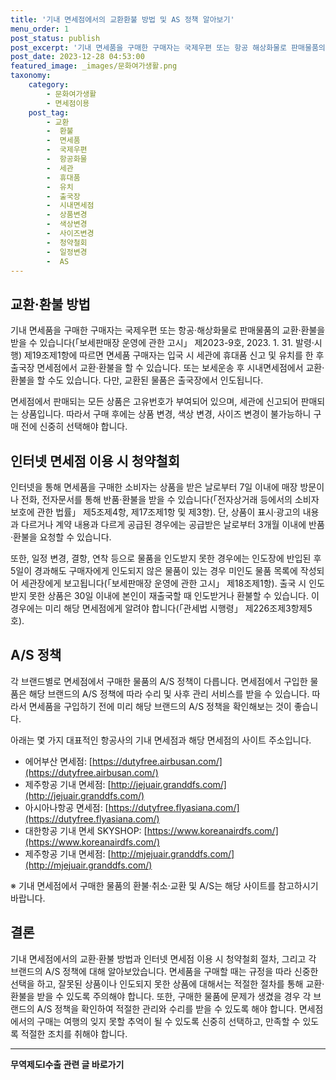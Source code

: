 ```yaml
---
title: '기내 면세점에서의 교환환불 방법 및 AS 정책 알아보기'
menu_order: 1
post_status: publish
post_excerpt: '기내 면세품을 구매한 구매자는 국제우편 또는 항공 해상화물로 판매물품의 교환 환불을 받을 수 있습니다  보세판매장 운영에 관한 고시  제2023 9호, 2023. 1. 31. 발령 시행  제19조제1항에 따르면 면세품 구매자는 입국 시 세관에 휴대품 신고 및 유치를 한 후 출국장 면세점에서 교환 환불을 할 수 있습니다. 또는 보세운송 후 시내면세점에서 교환 환불을 할 수도 있습니다. 다만, 교환된 물품은 출국장에서 인도됩니다.'
post_date: 2023-12-28 04:53:00
featured_image: _images/문화여가생활.png
taxonomy:
    category:
        - 문화여가생활
        - 면세점이용
    post_tag:
        - 교환
        -  환불
        -  면세품
        -  국제우편
        -  항공화물
        -  세관
        -  휴대품
        -  유치
        -  출국장
        -  시내면세점
        -  상품변경
        -  색상변경
        -  사이즈변경
        -  청약철회
        -  일정변경
        -  AS
---
```



## 교환·환불 방법

기내 면세품을 구매한 구매자는 국제우편 또는 항공·해상화물로 판매물품의 교환·환불을 받을 수 있습니다(「보세판매장 운영에 관한 고시」 제2023-9호, 2023. 1. 31. 발령·시행) 제19조제1항에 따르면 면세품 구매자는 입국 시 세관에 휴대품 신고 및 유치를 한 후 출국장 면세점에서 교환·환불을 할 수 있습니다. 또는 보세운송 후 시내면세점에서 교환·환불을 할 수도 있습니다. 다만, 교환된 물품은 출국장에서 인도됩니다.

면세점에서 판매되는 모든 상품은 고유번호가 부여되어 있으며, 세관에 신고되어 판매되는 상품입니다. 따라서 구매 후에는 상품 변경, 색상 변경, 사이즈 변경이 불가능하니 구매 전에 신중히 선택해야 합니다.

## 인터넷 면세점 이용 시 청약철회

인터넷을 통해 면세품을 구매한 소비자는 상품을 받은 날로부터 7일 이내에 매장 방문이나 전화, 전자문서를 통해 반품·환불을 받을 수 있습니다(「전자상거래 등에서의 소비자보호에 관한 법률」 제5조제4항, 제17조제1항 및 제3항). 단, 상품이 표시·광고의 내용과 다르거나 계약 내용과 다르게 공급된 경우에는 공급받은 날로부터 3개월 이내에 반품·환불을 요청할 수 있습니다.

또한, 일정 변경, 결항, 연착 등으로 물품을 인도받지 못한 경우에는 인도장에 반입된 후 5일이 경과해도 구매자에게 인도되지 않은 물품이 있는 경우 미인도 물품 목록에 작성되어 세관장에게 보고됩니다(「보세판매장 운영에 관한 고시」 제18조제1항). 출국 시 인도받지 못한 상품은 30일 이내에 본인이 재출국할 때 인도받거나 환불할 수 있습니다. 이 경우에는 미리 해당 면세점에게 알려야 합니다(「관세법 시행령」 제226조제3항제5호).

## A/S 정책

각 브랜드별로 면세점에서 구매한 물품의 A/S 정책이 다릅니다. 면세점에서 구입한 물품은 해당 브랜드의 A/S 정책에 따라 수리 및 사후 관리 서비스를 받을 수 있습니다. 따라서 면세품을 구입하기 전에 미리 해당 브랜드의 A/S 정책을 확인해보는 것이 좋습니다.

아래는 몇 가지 대표적인 항공사의 기내 면세점과 해당 면세점의 사이트 주소입니다.

- 에어부산 면세점: [https://dutyfree.airbusan.com/](https://dutyfree.airbusan.com/)
- 제주항공 기내 면세점: [http://jejuair.granddfs.com/](http://jejuair.granddfs.com/)
- 아시아나항공 면세점: [https://dutyfree.flyasiana.com/](https://dutyfree.flyasiana.com/)
- 대한항공 기내 면세 SKYSHOP: [https://www.koreanairdfs.com/](https://www.koreanairdfs.com/)
- 제주항공 기내 면세점: [http://mjejuair.granddfs.com/](http://mjejuair.granddfs.com/)

※ 기내 면세점에서 구매한 물품의 환불·취소·교환 및 A/S는 해당 사이트를 참고하시기 바랍니다.

## 결론

기내 면세점에서의 교환·환불 방법과 인터넷 면세점 이용 시 청약철회 절차, 그리고 각 브랜드의 A/S 정책에 대해 알아보았습니다. 면세품을 구매할 때는 규정을 따라 신중한 선택을 하고, 잘못된 상품이나 인도되지 못한 상품에 대해서는 적절한 절차를 통해 교환·환불을 받을 수 있도록 주의해야 합니다. 또한, 구매한 물품에 문제가 생겼을 경우 각 브랜드의 A/S 정책을 확인하여 적절한 관리와 수리를 받을 수 있도록 해야 합니다. 면세점에서의 구매는 여행의 잊지 못할 추억이 될 수 있도록 신중히 선택하고, 만족할 수 있도록 적절한 조치를 취해야 합니다.
<!-- wp:separator -->
<hr class="wp-block-separator has-alpha-channel-opacity"/>
<!-- /wp:separator -->

<!-- wp:group {"backgroundColor":"base","layout":{"type":"constrained"}} -->
<div class="wp-block-group has-base-background-color has-background"><!-- wp:paragraph {"align":"center","fontSize":"medium"} -->
<p class="has-text-align-center has-large-font-size"><strong>무역제도Ⅰ수출 관련 글 바로가기</strong></p>
<!-- /wp:paragraph -->


<!-- wp:latest-posts
{"categories":[{"id":14332,"count":19,"description":"","link":"https://uknowlaw.com/category/%eb%ac%b4%ec%97%ad%ec%a0%9c%eb%8f%84%e2%85%b0%ec%88%98%ec%b6%9c/","name":"무역제도Ⅰ수출","slug":"무역제도Ⅰ수출","taxonomy":"category","parent":0,"meta":[],"_links":{"self":[{"href":"https://uknowlaw.com/wp-json/wp/v2/categories/14332"}],"collection":[{"href":"https://uknowlaw.com/wp-json/wp/v2/categories"}],"about":[{"href":"https://uknowlaw.com/wp-json/wp/v2/taxonomies/category"}],"wp:post_type":[{"href":"https://uknowlaw.com/wp-json/wp/v2/posts?categories=14332"}],"curies":[{"name":"wp","href":"https://api.w.org/{rel}","templated":true}]}}],"postsToShow":100,"excerptLength":28,"postLayout":"grid","columns":2,"featuredImageAlign":"left","featuredImageSizeSlug":"large","fontSize":"small"} /--></div>
<!-- /wp:group -->